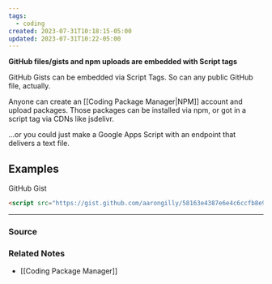 ```yaml
---
tags:
  - coding
created: 2023-07-31T10:18:15-05:00
updated: 2023-07-31T10:22-05:00
---
```

**GitHub files/gists and npm uploads are embedded with Script tags**

GitHub Gists can be embedded via Script Tags. So can any public GitHub file, actually.

Anyone can create an [[Coding Package Manager|NPM]] account and upload packages. Those packages can be installed via npm, or got in a script tag via CDNs like jsdelivr.

...or you could just make a Google Apps Script with an endpoint that delivers a text file.

## Examples

GitHub Gist

```html
<script src="https://gist.github.com/aarongilly/58163e4387e6e4c6ccfb8e97062e59c2.js"></script>
```

- ---
### Source

### Related Notes
- [[Coding Package Manager]]